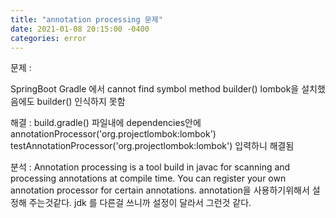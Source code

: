 ```yaml
---
title: "annotation processing 문제"
date: 2021-01-08 20:15:00 -0400
categories: error
---
```

문제 :

SpringBoot Gradle 에서 cannot find symbol method builder()
lombok을 설치했음에도 builder() 인식하지 못함

해결 : 
build.gradle() 파일내에
dependencies안에
annotationProcessor('org.projectlombok:lombok')
testAnnotationProcessor('org.projectlombok:lombok')
입력하니 해결됨

분석 : 
Annotation processing is a tool build in javac for scanning and processing annotations at compile time.
You can register your own annotation processor for certain annotations.
annotation을 사용하기위해서 설정해 주는것같다.
jdk 를 다른걸 쓰니까 설정이 달라서 그런것 같다.
